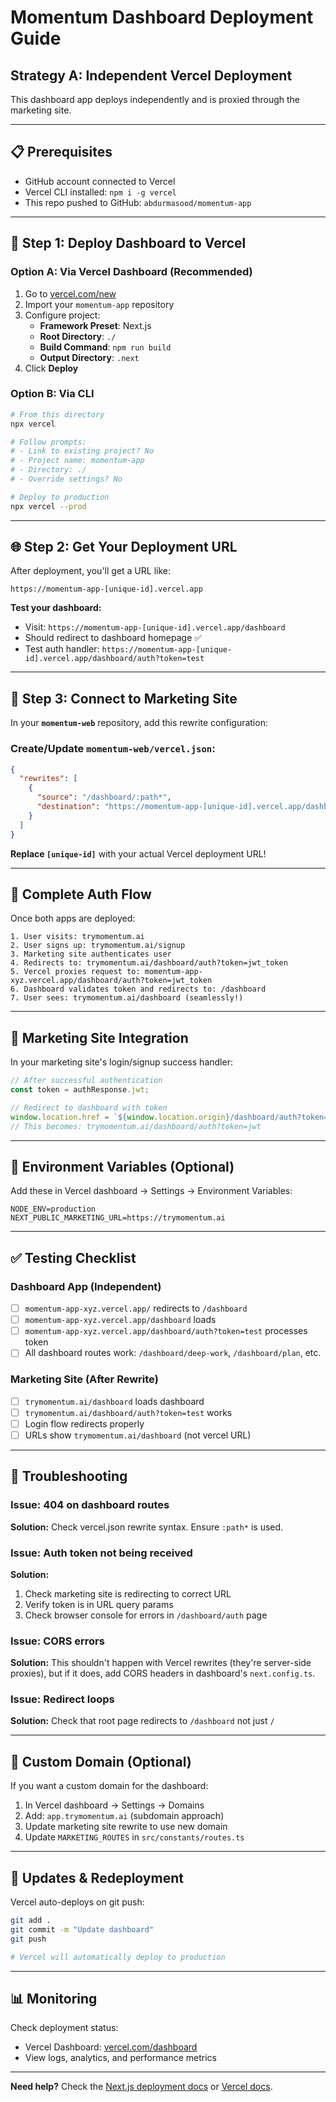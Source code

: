 # Momentum Dashboard Deployment Guide

## Strategy A: Independent Vercel Deployment

This dashboard app deploys independently and is proxied through the marketing site.

---

## 📋 Prerequisites

- GitHub account connected to Vercel
- Vercel CLI installed: `npm i -g vercel`
- This repo pushed to GitHub: `abdurmasood/momentum-app`

---

## 🚀 Step 1: Deploy Dashboard to Vercel

### Option A: Via Vercel Dashboard (Recommended)

1. Go to [vercel.com/new](https://vercel.com/new)
2. Import your `momentum-app` repository
3. Configure project:
   - **Framework Preset**: Next.js
   - **Root Directory**: `./`
   - **Build Command**: `npm run build`
   - **Output Directory**: `.next`
4. Click **Deploy**

### Option B: Via CLI

```bash
# From this directory
npx vercel

# Follow prompts:
# - Link to existing project? No
# - Project name: momentum-app
# - Directory: ./
# - Override settings? No

# Deploy to production
npx vercel --prod
```

---

## 🌐 Step 2: Get Your Deployment URL

After deployment, you'll get a URL like:
```
https://momentum-app-[unique-id].vercel.app
```

**Test your dashboard:**
- Visit: `https://momentum-app-[unique-id].vercel.app/dashboard`
- Should redirect to dashboard homepage ✅
- Test auth handler: `https://momentum-app-[unique-id].vercel.app/dashboard/auth?token=test`

---

## 🔗 Step 3: Connect to Marketing Site

In your **`momentum-web`** repository, add this rewrite configuration:

### Create/Update `momentum-web/vercel.json`:

```json
{
  "rewrites": [
    {
      "source": "/dashboard/:path*",
      "destination": "https://momentum-app-[unique-id].vercel.app/dashboard/:path*"
    }
  ]
}
```

**Replace `[unique-id]`** with your actual Vercel deployment URL!

---

## 🔄 Complete Auth Flow

Once both apps are deployed:

```
1. User visits: trymomentum.ai
2. User signs up: trymomentum.ai/signup
3. Marketing site authenticates user
4. Redirects to: trymomentum.ai/dashboard/auth?token=jwt_token
5. Vercel proxies request to: momentum-app-xyz.vercel.app/dashboard/auth?token=jwt_token
6. Dashboard validates token and redirects to: /dashboard
7. User sees: trymomentum.ai/dashboard (seamlessly!)
```

---

## 🎯 Marketing Site Integration

In your marketing site's login/signup success handler:

```javascript
// After successful authentication
const token = authResponse.jwt;

// Redirect to dashboard with token
window.location.href = `${window.location.origin}/dashboard/auth?token=${token}`;
// This becomes: trymomentum.ai/dashboard/auth?token=jwt
```

---

## 🔧 Environment Variables (Optional)

Add these in Vercel dashboard → Settings → Environment Variables:

```env
NODE_ENV=production
NEXT_PUBLIC_MARKETING_URL=https://trymomentum.ai
```

---

## ✅ Testing Checklist

### Dashboard App (Independent)
- [ ] `momentum-app-xyz.vercel.app/` redirects to `/dashboard`
- [ ] `momentum-app-xyz.vercel.app/dashboard` loads
- [ ] `momentum-app-xyz.vercel.app/dashboard/auth?token=test` processes token
- [ ] All dashboard routes work: `/dashboard/deep-work`, `/dashboard/plan`, etc.

### Marketing Site (After Rewrite)
- [ ] `trymomentum.ai/dashboard` loads dashboard
- [ ] `trymomentum.ai/dashboard/auth?token=test` works
- [ ] Login flow redirects properly
- [ ] URLs show `trymomentum.ai/dashboard` (not vercel URL)

---

## 🐛 Troubleshooting

### Issue: 404 on dashboard routes
**Solution:** Check vercel.json rewrite syntax. Ensure `:path*` is used.

### Issue: Auth token not being received
**Solution:** 
1. Check marketing site is redirecting to correct URL
2. Verify token is in URL query params
3. Check browser console for errors in `/dashboard/auth` page

### Issue: CORS errors
**Solution:** This shouldn't happen with Vercel rewrites (they're server-side proxies), but if it does, add CORS headers in dashboard's `next.config.ts`.

### Issue: Redirect loops
**Solution:** Check that root page redirects to `/dashboard` not just `/`

---

## 📱 Custom Domain (Optional)

If you want a custom domain for the dashboard:

1. In Vercel dashboard → Settings → Domains
2. Add: `app.trymomentum.ai` (subdomain approach)
3. Update marketing site rewrite to use new domain
4. Update `MARKETING_ROUTES` in `src/constants/routes.ts`

---

## 🔄 Updates & Redeployment

Vercel auto-deploys on git push:

```bash
git add .
git commit -m "Update dashboard"
git push

# Vercel will automatically deploy to production
```

---

## 📊 Monitoring

Check deployment status:
- Vercel Dashboard: [vercel.com/dashboard](https://vercel.com/dashboard)
- View logs, analytics, and performance metrics

---

**Need help?** Check the [Next.js deployment docs](https://nextjs.org/docs/deployment) or [Vercel docs](https://vercel.com/docs).